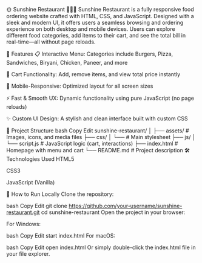 🌞 Sunshine Restaurant 🍔🍕🌯
Sunshine Restaurant is a fully responsive food ordering website crafted with HTML, CSS, and JavaScript. Designed with a sleek and modern UI, it offers users a seamless browsing and ordering experience on both desktop and mobile devices. Users can explore different food categories, add items to their cart, and see the total bill in real-time—all without page reloads.

🚀 Features
📋 Interactive Menu: Categories include Burgers, Pizza, Sandwiches, Biryani, Chicken, Paneer, and more

🛒 Cart Functionality: Add, remove items, and view total price instantly

📱 Mobile-Responsive: Optimized layout for all screen sizes

⚡ Fast & Smooth UX: Dynamic functionality using pure JavaScript (no page reloads)

✨ Custom UI Design: A stylish and clean interface built with custom CSS

📁 Project Structure
bash
Copy
Edit
sunshine-restaurant/
│
├── assets/              # Images, icons, and media files
├── css/
│   └──         # Main stylesheet
├── js/
│   └── script.js        # JavaScript logic (cart, interactions)
├── index.html           # Homepage with menu and cart
└── README.md            # Project description
🛠️ Technologies Used
HTML5

CSS3

JavaScript (Vanilla)

🧪 How to Run Locally
Clone the repository:

bash
Copy
Edit
git clone https://github.com/your-username/sunshine-restaurant.git
cd sunshine-restaurant
Open the project in your browser:

For Windows:

bash
Copy
Edit
start index.html
For macOS:

bash
Copy
Edit
open index.html
Or simply double-click the index.html file in your file explorer.
